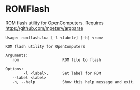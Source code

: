 # ROMFlash
ROM flash utility for OpenComputers. Requires https://github.com/mpeterv/argparse

```
Usage: romflash.lua [-l <label>] [-h] <rom>

ROM flash utility for OpenComputers

Arguments:
   rom                   ROM file to flash

Options:
        -l <label>,      Set label for ROM
   --label <label>
   -h, --help            Show this help message and exit.
```
